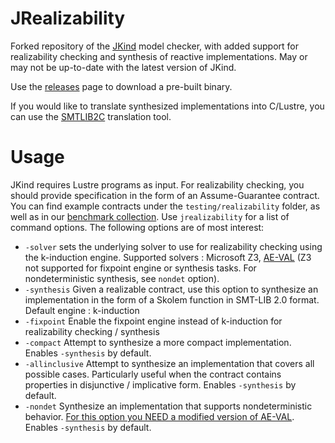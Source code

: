 JRealizability
=====

Forked repository of the <a href="https://github.com/agacek/jkind">JKind</a> model checker, with added support for realizability checking and synthesis of reactive implementations. May or may not be up-to-date with the latest version of JKind.

Use the <a href="https://github.com/andrewkatis/jkind-1/releases">releases</a> page to download a pre-built binary.

If you would like to translate synthesized implementations into C/Lustre, you can use the <a href="https://github.com/andrewkatis/SMTLib2C">SMTLIB2C</a> translation tool.

Usage
=====
JKind requires Lustre programs as input. For realizability checking, you should provide specification in the form of an Assume-Guarantee contract. You can find example contracts under the `testing/realizability` folder, as well as in our <a href="https://github.com/andrewkatis/synthesis-benchmarks">benchmark collection</a>. Use `jrealizability` for a list of command options. The following options are of most interest:

- `-solver` sets the underlying solver to use for realizability checking using the k-induction engine. Supported solvers : Microsoft Z3, <a href="https://github.com/grigoryfedyukovich/aeval">AE-VAL</a> (Z3 not supported for fixpoint engine or synthesis tasks. For nondeterministic synthesis, see `nondet` option).
- `-synthesis` Given a realizable contract, use this option to synthesize an implementation in the form of a Skolem function in SMT-LIB 2.0 format. Default engine : k-induction
- `-fixpoint` Enable the fixpoint engine instead of k-induction for realizability checking / synthesis
- `-compact` Attempt to synthesize a more compact implementation. Enables `-synthesis` by default.
- `-allinclusive` Attempt to synthesize an implementation that covers all possible cases. Particularly useful when the contract contains properties in disjunctive / implicative form. Enables `-synthesis` by default.
- `-nondet` Synthesize an implementation that supports nondeterministic behavior. <a href="https://github.com/andrewkatis/fuzzersynthesis">For this option you NEED a modified version of AE-VAL</a>. Enables `-synthesis` by default.